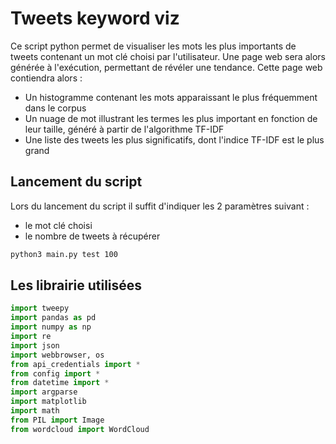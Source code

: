 # Tweets keyword viz

Ce script python permet de visualiser les mots les plus importants de tweets contenant un mot clé choisi par l'utilisateur. Une page web sera alors générée à l'exécution, permettant de révéler une tendance.
Cette page web contiendra alors :
* Un histogramme contenant les mots apparaissant le plus fréquemment dans le corpus
* Un nuage de mot illustrant les termes les plus important en fonction de leur taille, généré à partir de l'algorithme TF-IDF
* Une liste des tweets les plus significatifs, dont l'indice TF-IDF est le plus grand

## Lancement du script

Lors du lancement du script il suffit d'indiquer les 2 paramètres suivant :
* le mot clé choisi
* le nombre de tweets à récupérer

```bash
python3 main.py test 100
```

## Les librairie utilisées

```python
import tweepy
import pandas as pd
import numpy as np
import re
import json
import webbrowser, os
from api_credentials import *
from config import *
from datetime import *
import argparse
import matplotlib
import math
from PIL import Image
from wordcloud import WordCloud
```
